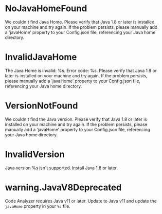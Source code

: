 # NoJavaHomeFound

We couldn't find Java Home.
Please verify that Java 1.8 or later is installed on your machine and try again.
If the problem persists, please manually add a 'javaHome' property to your Config.json file, referencing your Java home directory.

# InvalidJavaHome

The Java Home is invalid: %s. Error code: %s.
Please verify that Java 1.8 or later is installed on your machine and try again.
If the problem persists, please manually add a 'javaHome' property to your Config.json file, referencing your Java home directory.

# VersionNotFound

We couldn't find the Java version.
Please verify that Java 1.8 or later is installed on your machine and try again.
If the problem persists, please manually add a 'javaHome' property to your Config.json file, referencing your Java home directory.

# InvalidVersion

Java version %s isn't supported. Install Java 1.8 or later.

# warning.JavaV8Deprecated

Code Analyzer requires Java v11 or later. Update to Java v11 and update the `javaHome` property in your `%s` file.
